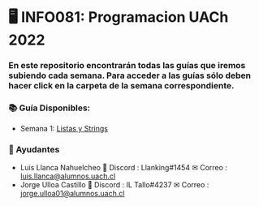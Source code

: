 # 🖥 INFO081: Programacion UACh 2022

### En este repositorio encontrarán todas las guías que iremos subiendo cada semana. Para acceder a las guías sólo deben hacer click en la carpeta de la semana correspondiente.

### 📚 Guía Disponibles:
* Semana 1: [Listas y Strings](https://github.com/ulloacastillo/INFO081-Programacion-UACh/tree/main/Listas-Strings)

### 🧍 Ayudantes
* Luis Llanca Nahuelcheo 🎤 Discord : Llanking#1454 ✉ Correo : luis.llanca@alumnos.uach.cl
* Jorge Ulloa Castillo 🎤 Discord : IL Tallo#4237 ✉ Correo : jorge.ulloa01@alumnos.uach.cl


